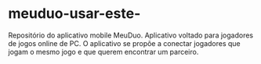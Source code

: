 # meuduo-usar-este-
Repositório do aplicativo mobile MeuDuo.  Aplicativo voltado para jogadores de jogos online de PC. O aplicativo se propõe a conectar jogadores que jogam o mesmo jogo e que querem encontrar um parceiro.
